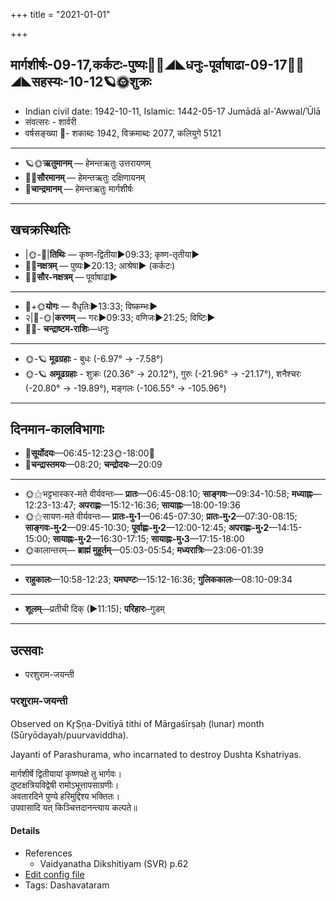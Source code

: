 +++
title = "2021-01-01"

+++
## मार्गशीर्षः-09-17,कर्कटः-पुष्यः🌛🌌◢◣धनुः-पूर्वाषाढा-09-17🌌🌞◢◣सहस्यः-10-12🪐🌞शुक्रः
- Indian civil date: 1942-10-11, Islamic: 1442-05-17 Jumādā al-ʾAwwal/ʾŪlā
- संवत्सरः - शार्वरी
- वर्षसङ्ख्या 🌛- शकाब्दः 1942, विक्रमाब्दः 2077, कलियुगे 5121
___________________
- 🪐🌞**ऋतुमानम्** — हेमन्तऋतुः उत्तरायणम्
- 🌌🌞**सौरमानम्** — हेमन्तऋतुः दक्षिणायनम्
- 🌛**चान्द्रमानम्** — हेमन्तऋतुः मार्गशीर्षः
___________________


## खचक्रस्थितिः
- |🌞-🌛|**तिथिः** — कृष्ण-द्वितीया►09:33; कृष्ण-तृतीया►  
- 🌌🌛**नक्षत्रम्** — पुष्यः►20:13; आश्रेषा► (कर्कटः)  
- 🌌🌞**सौर-नक्षत्रम्** — पूर्वाषाढा►  
___________________
- 🌛+🌞**योगः** — वैधृतिः►13:33; विष्कम्भः►  
- २|🌛-🌞|**करणम्** — गरः►09:33; वणिजः►21:25; विष्टिः►  
- 🌌🌛- **चन्द्राष्टम-राशिः**—धनुः  
___________________
- 🌞-🪐 **मूढग्रहाः** - बुधः (-6.97° → -7.58°)
- 🌞-🪐 **अमूढग्रहाः** - शुक्रः (20.36° → 20.12°), गुरुः (-21.96° → -21.17°), शनैश्चरः (-20.80° → -19.89°), मङ्गलः (-106.55° → -105.96°)
___________________


## दिनमान-कालविभागाः
- 🌅**सूर्योदयः**—06:45-12:23🌞️-18:00🌇  
- 🌛**चन्द्रास्तमयः**—08:20; **चन्द्रोदयः**—20:09  
___________________
- 🌞⚝भट्टभास्कर-मते वीर्यवन्तः— **प्रातः**—06:45-08:10; **साङ्गवः**—09:34-10:58; **मध्याह्नः**—12:23-13:47; **अपराह्णः**—15:12-16:36; **सायाह्नः**—18:00-19:36  
- 🌞⚝सायण-मते वीर्यवन्तः— **प्रातः-मु॰1**—06:45-07:30; **प्रातः-मु॰2**—07:30-08:15; **साङ्गवः-मु॰2**—09:45-10:30; **पूर्वाह्णः-मु॰2**—12:00-12:45; **अपराह्णः-मु॰2**—14:15-15:00; **सायाह्नः-मु॰2**—16:30-17:15; **सायाह्नः-मु॰3**—17:15-18:00  
- 🌞कालान्तरम्— **ब्राह्मं मुहूर्तम्**—05:03-05:54; **मध्यरात्रिः**—23:06-01:39  
___________________
- **राहुकालः**—10:58-12:23; **यमघण्टः**—15:12-16:36; **गुलिककालः**—08:10-09:34  
___________________
- **शूलम्**—प्रतीची दिक् (►11:15); **परिहारः**–गुडम्  
___________________

## उत्सवाः
- परशुराम-जयन्ती
### परशुराम-जयन्ती

Observed on Kr̥Ṣṇa-Dvitīyā tithi of Mārgaśīrṣaḥ (lunar) month (Sūryōdayaḥ/puurvaviddha). 

Jayanti of Parashurama, who incarnated to destroy Dushta Kshatriyas.

मार्गशीर्षे द्वितीयायां कृष्णपक्षे तु भार्गवः।  
दुष्टक्षत्रियविद्वेषी रामोऽभूत्तापसाग्रणीः।  
अवतारदिने पुण्ये हरिमुद्दिश्य भक्तितः।  
उपवासादि यत् किञ्चित्तदानन्त्याय कल्पते॥



#### Details
- References
  - Vaidyanatha Dikshitiyam (SVR) p.62
- [Edit config file](https://github.com/jyotisham/adyatithi/blob/master/devatA/vaiShNava/lunar_month/tithi/09/17/parazurAma~jayantI~2.toml)
- Tags: Dashavataram


